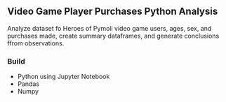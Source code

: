 ## Video Game Player Purchases Python Analysis

Analyze dataset fo Heroes of Pymoli video game users, ages, sex, and purchases made, create summary dataframes, and generate conclusions ffrom observations.

### Build

- Python using Jupyter Notebook
- Pandas
- Numpy
